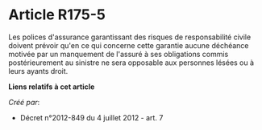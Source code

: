 # Article R175-5

Les polices d'assurance garantissant des risques de responsabilité civile doivent prévoir qu'en ce qui concerne cette
garantie aucune déchéance motivée par un manquement de l'assuré à ses obligations commis postérieurement au sinistre ne sera
opposable aux personnes lésées ou à leurs ayants droit.

**Liens relatifs à cet article**

_Créé par_:

  - Décret n°2012-849 du 4 juillet 2012 - art. 7
